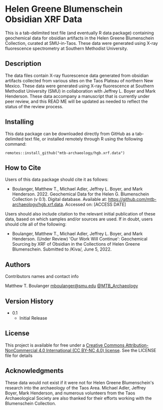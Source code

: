 # Helen Greene Blumenschein Obsidian XRF Data
This is a tab-delimited text file (and eventually R data package) containing geochemical data for obsidian artifacts in the Helen Greene Blumenschein Collection, curated at SMU-in-Taos.  These data were generated using X-ray fluorescence spectrometry at Southern Methodist University.

## Description

The data files contain X-ray fluorescence data generated from obsidian artifacts collected from various sites on the Taos Plateau of northern New Mexico.  These data were generated using X-ray fluorescence at Southern Methodist University (SMU) in collaboration with Jeffrey L. Boyer and Mark Henderson.  These data accompany a manuscript that is currently under peer review, and this READ ME will be updated as needed to reflect the status of the review process.

## Installing

This data package can be downloaded directly from GitHub as a tab-delimited text file, or installed remotely through R using the following command:

```
remotes::install_github("mtb-archaeology/hgb.xrf.data")
```

## How to Cite
Users of this data package should cite it as follows:

* Boulanger, Matthew T., Michael Adler, Jeffrey L. Boyer, and Mark Henderson. 2022. Geochemical Data for the Helen G. Blumenschein Collection (v 0.1).  Digital database.  Available at: https://github.com/mtb-archaeology/hgb.xrf.data.  Accessed on: [ACCESS DATE]

Users should also include citation to the relevant initial publication of these data, based on which samples and/or sources are used.  If in doubt, users should cite all of the following:

* Boulanger, Matthew T., Michael Adler, Jeffrey L. Boyer, and Mark Henderson. (Under Review) 'Our Work Will Continue': Geochemical Sourcing by XRF of Obsidian in the Collections of Helen Greene Blumenschein. Submitted to /Kiva/, June 5, 2022.

## Authors

Contributors names and contact info

Matthew T. Boulanger
mboulanger@smu.edu
[@MTB_Archaeology](https://twitter.com/MTB_Archaeology)

## Version History

* 0.1
    * Initial Release

## License

This project is available for free under a [Creative Commons Attribution-NonCommercial 4.0 International (CC BY-NC 4.0) license](https://creativecommons.org/licenses/by-nc/4.0/).  See the LICENSE file for details

## Acknowledgments

These data would not exist if it were not for Helen Greene Blumenschein's research into the archaeology of the Taos Area.  Michael Adler, Jeffrey Boyer, Mark Henderson, and numerous volunteers from the Taos Archaeological Society are also thanked for their efforts working with the Blumenschein Collection.
